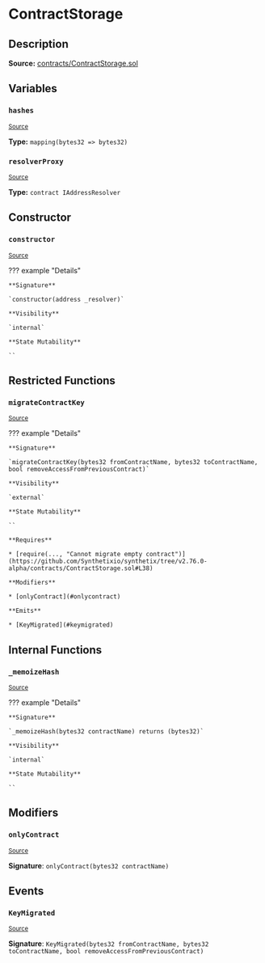 # ContractStorage

## Description

**Source:** [contracts/ContractStorage.sol](https://github.com/Synthetixio/synthetix/tree/v2.76.0-alpha/contracts/ContractStorage.sol)

## Variables

### `hashes`

<sub>[Source](https://github.com/Synthetixio/synthetix/tree/v2.76.0-alpha/contracts/ContractStorage.sol#L10)</sub>

**Type:** `mapping(bytes32 => bytes32)`

### `resolverProxy`

<sub>[Source](https://github.com/Synthetixio/synthetix/tree/v2.76.0-alpha/contracts/ContractStorage.sol#L8)</sub>

**Type:** `contract IAddressResolver`

## Constructor

### `constructor`

<sub>[Source](https://github.com/Synthetixio/synthetix/tree/v2.76.0-alpha/contracts/ContractStorage.sol#L12)</sub>

??? example "Details"

    **Signature**

    `constructor(address _resolver)`

    **Visibility**

    `internal`

    **State Mutability**

    ``

## Restricted Functions

### `migrateContractKey`

<sub>[Source](https://github.com/Synthetixio/synthetix/tree/v2.76.0-alpha/contracts/ContractStorage.sol#L33)</sub>

??? example "Details"

    **Signature**

    `migrateContractKey(bytes32 fromContractName, bytes32 toContractName, bool removeAccessFromPreviousContract)`

    **Visibility**

    `external`

    **State Mutability**

    ``

    **Requires**

    * [require(..., "Cannot migrate empty contract")](https://github.com/Synthetixio/synthetix/tree/v2.76.0-alpha/contracts/ContractStorage.sol#L38)

    **Modifiers**

    * [onlyContract](#onlycontract)

    **Emits**

    * [KeyMigrated](#keymigrated)

## Internal Functions

### `_memoizeHash`

<sub>[Source](https://github.com/Synthetixio/synthetix/tree/v2.76.0-alpha/contracts/ContractStorage.sol#L19)</sub>

??? example "Details"

    **Signature**

    `_memoizeHash(bytes32 contractName) returns (bytes32)`

    **Visibility**

    `internal`

    **State Mutability**

    ``

## Modifiers

### `onlyContract`

<sub>[Source](https://github.com/Synthetixio/synthetix/tree/v2.76.0-alpha/contracts/ContractStorage.sol#L51)</sub>

**Signature**: `onlyContract(bytes32 contractName)`

## Events

### `KeyMigrated`

<sub>[Source](https://github.com/Synthetixio/synthetix/tree/v2.76.0-alpha/contracts/ContractStorage.sol#L60)</sub>

**Signature**: `KeyMigrated(bytes32 fromContractName, bytes32 toContractName, bool removeAccessFromPreviousContract)`
